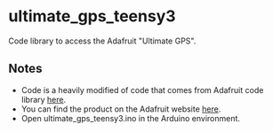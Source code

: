 ultimate_gps_teensy3
====================

Code library to access the Adafruit "Ultimate GPS".

Notes
-----
* Code is a heavily modified of code that comes from Adafruit code library <a href="https://github.com/adafruit/Adafruit-GPS-Library">here</a>.
* You can find the product on the Adafruit website <a href="http://www.adafruit.com/products/746">here</a>.
* Open ultimate_gps_teensy3.ino in the Arduino environment.
